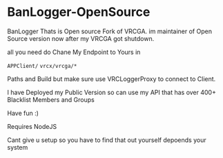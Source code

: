 # BanLogger-OpenSource
BanLogger Thats is Open source Fork of VRCGA. im maintainer of Open Source version now after my VRCGA got shutdown.


all you need do Chane My Endpoint to Yours in

`APPClient/`
`vrcx/vrcga/*`

Paths and Build but make sure use VRCLoggerProxy to connect to Client.

I have Deployed my Public Version so can use my API that has over 400+ Blacklist Members and Groups

Have fun :)

Requires NodeJS

Cant give u setup so you have to find that out yourself depoends your system